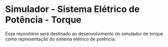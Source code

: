 # Simulador - Sistema Elétrico de Potência - Torque
Esse repositório será destinado ao desenvolvimento do simulador de torque como representação do sistema elétrico de potência.
